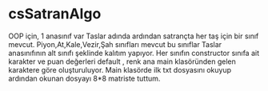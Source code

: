 # csSatranAlgo

OOP için, 1 anasınıf var Taslar adında ardından satrançta her taş için bir sınıf mevcut.
Piyon,At,Kale,Vezir,Şah sınıfları mevcut bu sınıflar Taslar anasınıfının alt sınıfı şeklinde kalıtım yapıyor.
Her sınıfın constructor sınıfa ait karakter ve puan değerleri default , renk ana main klasöründen gelen karaktere göre oluşturuluyor.
Main klasörde ilk txt dosyasını okuyup ardından okunan dosyayı 8*8 matriste tuttum.
